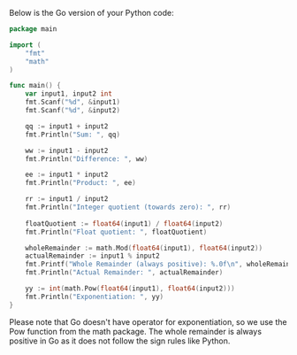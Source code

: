 Below is the Go version of your Python code:

```go
package main

import (
	"fmt"
	"math"
)

func main() {
	var input1, input2 int
	fmt.Scanf("%d", &input1)
	fmt.Scanf("%d", &input2)

	qq := input1 + input2
	fmt.Println("Sum: ", qq)

	ww := input1 - input2
	fmt.Println("Difference: ", ww)

	ee := input1 * input2
	fmt.Println("Product: ", ee)

	rr := input1 / input2
	fmt.Println("Integer quotient (towards zero): ", rr)
	
	floatQuotient := float64(input1) / float64(input2)
	fmt.Println("Float quotient: ", floatQuotient)

	wholeRemainder := math.Mod(float64(input1), float64(input2))
	actualRemainder := input1 % input2
	fmt.Printf("Whole Remainder (always positive): %.0f\n", wholeRemainder)
	fmt.Println("Actual Remainder: ", actualRemainder)

	yy := int(math.Pow(float64(input1), float64(input2)))
	fmt.Println("Exponentiation: ", yy)
}
```
Please note that Go doesn't have operator for exponentiation, so we use the Pow function from the math package. The whole remainder is always positive in Go as it does not follow the sign rules like Python.
